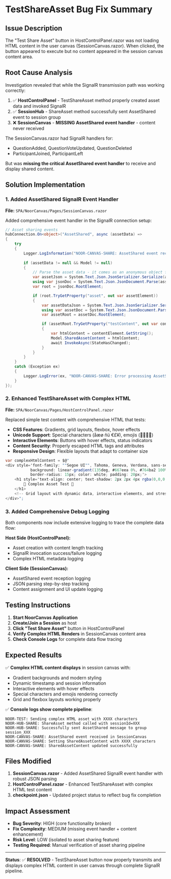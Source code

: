 # TestShareAsset Bug Fix Summary

## Issue Description
The "Test Share Asset" button in HostControlPanel.razor was not loading HTML content in the user canvas (SessionCanvas.razor). When clicked, the button appeared to execute but no content appeared in the session canvas content area.

## Root Cause Analysis
Investigation revealed that while the SignalR transmission path was working correctly:

1. ✅ **HostControlPanel** - TestShareAsset method properly created asset data and invoked SignalR
2. ✅ **SessionHub** - ShareAsset method successfully sent AssetShared event to session group  
3. ❌ **SessionCanvas** - **MISSING AssetShared event handler** - content never received

The SessionCanvas.razor had SignalR handlers for:
- QuestionAdded, QuestionVoteUpdated, QuestionDeleted
- ParticipantJoined, ParticipantLeft

But was **missing the critical AssetShared event handler** to receive and display shared content.

## Solution Implementation

### 1. Added AssetShared SignalR Event Handler
**File:** `SPA/NoorCanvas/Pages/SessionCanvas.razor`

Added comprehensive event handler in the SignalR connection setup:

```csharp
// Asset sharing events
hubConnection.On<object>("AssetShared", async (assetData) =>
{
    try
    {
        Logger.LogInformation("NOOR-CANVAS-SHARE: AssetShared event received in SessionCanvas");
        
        if (assetData != null && Model != null)
        {
            // Parse the asset data - it comes as an anonymous object from SignalR
            var assetJson = System.Text.Json.JsonSerializer.Serialize(assetData);
            using var jsonDoc = System.Text.Json.JsonDocument.Parse(assetJson);
            var root = jsonDoc.RootElement;

            if (root.TryGetProperty("asset", out var assetElement))
            {
                var assetDataJson = System.Text.Json.JsonSerializer.Serialize(assetElement);
                using var assetDoc = System.Text.Json.JsonDocument.Parse(assetDataJson);
                var assetRoot = assetDoc.RootElement;

                if (assetRoot.TryGetProperty("testContent", out var contentElement))
                {
                    var htmlContent = contentElement.GetString();
                    Model.SharedAssetContent = htmlContent;
                    await InvokeAsync(StateHasChanged);
                }
            }
        }
    }
    catch (Exception ex)
    {
        Logger.LogError(ex, "NOOR-CANVAS-SHARE: Error processing AssetShared event");
    }
});
```

### 2. Enhanced TestShareAsset with Complex HTML
**File:** `SPA/NoorCanvas/Pages/HostControlPanel.razor`

Replaced simple test content with comprehensive HTML that tests:

- **CSS Features**: Gradients, grid layouts, flexbox, hover effects
- **Unicode Support**: Special characters (åæø ñü €£¥), emojis (🎨🚀✨🌟)
- **Interactive Elements**: Buttons with hover effects, status indicators
- **Content Security**: Properly escaped HTML tags and attributes
- **Responsive Design**: Flexible layouts that adapt to container size

```csharp
var complexHtmlContent = $@"
<div style='font-family: ""Segoe UI"", Tahoma, Geneva, Verdana, sans-serif; 
           background: linear-gradient(135deg, #667eea 0%, #764ba2 100%); 
           border-radius: 15px; color: white; padding: 20px;'>
    <h1 style='text-align: center; text-shadow: 2px 2px 4px rgba(0,0,0,0.3);'>
        🎨 Complex Asset Test 🎨
    </h1>
    <!-- Grid layout with dynamic data, interactive elements, and stress tests -->
</div>";
```

### 3. Added Comprehensive Debug Logging
Both components now include extensive logging to trace the complete data flow:

**Host Side (HostControlPanel):**
- Asset creation with content length tracking
- SignalR invocation success/failure logging
- Complex HTML metadata logging

**Client Side (SessionCanvas):**
- AssetShared event reception logging
- JSON parsing step-by-step tracking
- Content assignment and UI update logging

## Testing Instructions

1. **Start NoorCanvas Application**
2. **Create/Join a Session** as host
3. **Click "Test Share Asset"** button in HostControlPanel
4. **Verify Complex HTML Renders** in SessionCanvas content area
5. **Check Console Logs** for complete data flow tracing

## Expected Results

✅ **Complex HTML content displays** in session canvas with:
- Gradient backgrounds and modern styling
- Dynamic timestamp and session information  
- Interactive elements with hover effects
- Special characters and emojis rendering correctly
- Grid and flexbox layouts working properly

✅ **Console logs show complete pipeline**:
```
NOOR-TEST: Sending complex HTML asset with XXXX characters
NOOR-HUB-SHARE: ShareAsset method called with sessionId=XXX
NOOR-HUB-SHARE: Successfully sent AssetShared message to group session_XXX
NOOR-CANVAS-SHARE: AssetShared event received in SessionCanvas
NOOR-CANVAS-SHARE: Setting SharedAssetContent with XXXX characters
NOOR-CANVAS-SHARE: SharedAssetContent updated successfully
```

## Files Modified

1. **SessionCanvas.razor** - Added AssetShared SignalR event handler with robust JSON parsing
2. **HostControlPanel.razor** - Enhanced TestShareAsset with complex HTML test content
3. **checkpoint.json** - Updated project status to reflect bug fix completion

## Impact Assessment

- **Bug Severity**: HIGH (core functionality broken)
- **Fix Complexity**: MEDIUM (missing event handler + content enhancement)  
- **Risk Level**: LOW (isolated to asset sharing feature)
- **Testing Required**: Manual verification of asset sharing pipeline

---

**Status**: ✅ **RESOLVED** - TestShareAsset button now properly transmits and displays complex HTML content in user canvas through complete SignalR pipeline.